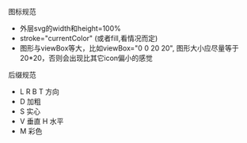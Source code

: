 图标规范

- 外层svg的width和height=100%
- stroke="currentColor" (或者fill,看情况而定)
- 图形与viewBox等大，比如viewBox="0 0 20 20", 图形大小应尽量等于20\*20，否则会出现比其它icon偏小的感觉

后缀规范

- L R B T 方向
- D 加粗
- S 实心
- V 垂直 H 水平
- M 彩色
